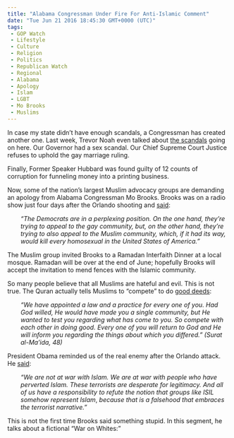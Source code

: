 ```yaml
---
title: "Alabama Congressman Under Fire For Anti-Islamic Comment"
date: "Tue Jun 21 2016 18:45:30 GMT+0000 (UTC)"
tags: 
 - GOP Watch
 - Lifestyle
 - Culture
 - Religion
 - Politics
 - Republican Watch
 - Regional
 - Alabama
 - Apology
 - Islam
 - LGBT
 - Mo Brooks
 - Muslims
---
```

<p><!--OffDef--></p><p><!--Ads1--></p><p>In case my state didn&#x2019;t have enough scandals, a Congressman has created another one. Last week, Trevor Noah even talked about <a href="http://www.liberalamerica.org/2016/06/16/watch-trevor-noah-slams-trinity-republican-corruption-alabama/">the scandals</a> going on here. Our Governor had a sex scandal. Our Chief Supreme Court Justice refuses to uphold the gay marriage ruling.</p><p>Finally, Former Speaker Hubbard was found guilty of 12 counts of corruption for funneling money into a printing business.</p><p>Now, some of the nation&#x2019;s largest Muslim advocacy groups&#xA0;are demanding an apology from Alabama Congressman Mo Brooks. Brooks was on a radio show just four days after the Orlando shooting and <a href="http://www.waff.com/story/32268463/islamic-community-demanding-apology-from-al-congressman" onclick="__gaTracker(&apos;send&apos;, &apos;event&apos;, &apos;outbound-article&apos;, &apos;http://www.waff.com/story/32268463/islamic-community-demanding-apology-from-al-congressman&apos;, &apos;said&apos;);" target="_blank">said</a>:</p><p style="padding-left: 30px;"><em>&#x201C;The Democrats are in a perplexing position. On the one hand, they&#x2019;re trying to appeal to the gay community, but, on the other hand, they&#x2019;re trying to also appeal to the Muslim community, which, if it had its way, would kill every homosexual in the United States of America.&#x201D;</em></p><p>The Muslim group invited Brooks to a Ramadan Interfaith Dinner at a local mosque. Ramadan will be over at the end of June; hopefully Brooks will accept the invitation to mend fences with the Islamic community.</p><p>So many people believe that all Muslims are hateful and evil. This is not true. The Quran actually tells Muslims to &#x201C;compete&#x201D; to do <a href="http://www.liberalamerica.org/2016/04/30/using-quran-prove-islam-religion-peace-not-oxymoron-video/" target="_blank">good deeds</a>:</p><p style="padding-left: 30px;"><em>&#x201C;We have appointed a law and a practice for every one of you. Had God willed, He would have made you a single community, but He wanted to test you regarding what has come to you. So compete with each other in doing good. Every one of you will return to God and He will inform you regarding the things about which you differed.&#x201D; (Surat al-Ma&#x2019;ida, 48)</em></p><p><!--Ads2--></p><p>President Obama reminded us of the real enemy after the Orlando attack. He <a href="http://www.liberalamerica.org/2016/06/13/why-do-republicans-think-the-term-radical-islamic-terrorism-is-so-important/" target="_blank">said</a>:</p><p style="padding-left: 30px;"><em>&#x201C;We are not at war with Islam. We are at war with people who have perverted Islam. These terrorists are desperate for legitimacy. And all of us have a responsibility to refute the notion that groups like ISIL somehow represent Islam</em>,<em> because that is a falsehood that embraces the terrorist narrative.&#x201D;</em></p><p>This is not the first time Brooks said something stupid. In this segment, he talks about a fictional &#x201C;War on Whites:&#x201D;</p>